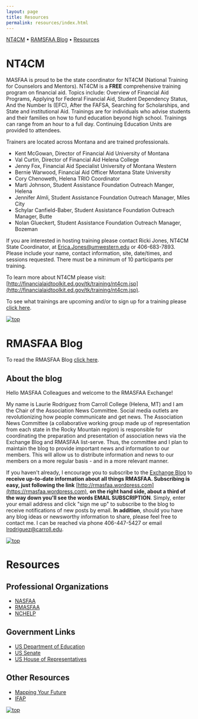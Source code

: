 ```yaml
---
layout: page
title: Resources
permalink: resources/index.html
---
```

[NT4CM](#nt4cma) • [RAMSFAA Blog](#blog) • [Resources](#resourcesa)

<a id="nt4cma"></a>

# NT4CM

MASFAA is proud to be the state coordinator for NT4CM (National Training for Counselors and Mentors). NT4CM is a **FREE** comprehensive training program on financial aid. Topics include: Overview of Financial Aid Programs, Applying for Federal Financial Aid, Student Dependency Status, And the Number Is (EFC), After the FAFSA, Searching for Scholarships, and State and institutional Aid. Trainings are for individuals who advise students and their families on how to fund education beyond high school. Trainings can range from an hour to a full day. Continuing Education Units are provided to attendees.

Trainers are located across Montana and are trained professionals.

*   Kent McGowan, Director of Financial Aid University of Montana
*   Val Curtin, Director of Financial Aid Helena College
*   Jenny Fox, Financial Aid Specialist University of Montana Western
*   Bernie Warwood, Financial Aid Officer Montana State University
*   Cory Chenoweth, Helena TRIO Coordinator
*   Marti Johnson, Student Assistance Foundation Outreach Manger, Helena
*   Jennifer Almli, Student Assistance Foundation Outreach Manager, Miles City
*   Schylar Canfield-Baber, Student Assistance Foundation Outreach Manager, Butte
*   Nolan Glueckert, Student Assistance Foundation Outreach Manager, Bozeman

If you are interested in hosting training please contact Ricki Jones, NT4CM State Coordinator, at [Erica.Jones@umwestern.edu](mailto:Erica.Jones@umwestern.edu) or 406-683-7893\. Please include your name, contact information, site, date/times, and sessions requested. There must be a minimum of 10 participants per training.

To learn more about NT4CM please visit: [http://financialaidtoolkit.ed.gov/tk/training/nt4cm.jsp](http://financialaidtoolkit.ed.gov/tk/training/nt4cm.jsp).

To see what trainings are upcoming and/or to sign up for a training please [click here](http://www.cvent.com/events/2014-national-training-for-counselors-and-mentors-nt4cm-/archived-3d983593a5b148b4b30a9e9475fdb851.aspx).

[![top](../assets/images/up.gif)](#top)

<a id="blog"></a>

# RMASFAA Blog

To read the RMASFAA Blog [click here](https://rmasfaa.wordpress.com).

## About the blog

Hello MASFAA Colleagues and welcome to the RMASFAA Exchange!

My name is Laurie Rodriguez from Carroll College (Helena, MT) and I am the Chair of the Association News Committee. Social media outlets are revolutionizing how people communicate and get news. The Association News Committee (a collaborative working group made up of representation from each state in the Rocky Mountain region) is responsible for coordinating the preparation and presentation of association news via the Exchange Blog and RMASFAA list-serve. Thus, the committee and I plan to maintain the blog to provide important news and information to our members. This will allow us to distribute information and news to our members on a more regular basis - and in a more relevant manner.

If you haven't already, I encourage you to subscribe to the [Exchange Blog](https://rmasfaa.wordpress.com) to **receive up-to-date information about all things RMASFAA. Subscribing is easy, just following the link** [http://rmasfaa.wordpress.com](https://rmasfaa.wordpress.com), **on the right hand side, about a third of the way down you'll see the words EMAIL SUBSCRIPTION**. Simply, enter your email address and click "sign me up" to subscribe to the blog to receive notifications of new posts by email. **In addition**, should you have any blog ideas or newsworthy information to share, please feel free to contact me. I can be reached via phone 406-447-5427 or email [lrodriguez@carroll.edu](mailto:lrodriguez@carroll.edu).

[![top](../assets/images/up.gif)](#top)

<a id="resourcesa"></a>

# Resources

## Professional Organizations

*   [NASFAA](http://www.nasfaa.org/)
*   [RMASFAA](http://www.rmasfaa.org/)
*   [NCHELP](http://www.ncher.us/)

## Government Links

*   [US Department of Education](http://www.ed.gov/)
*   [US Senate](http://www.senate.gov/general/contact_information/senators_cfm.cfm)
*   [US House of Representatives](http://www.house.gov/)

## Other Resources

*   [Mapping Your Future](https://www.mappingyourfuture.org/)
*   [IFAP](http://www.ifap.ed.gov/ifap/index.jsp)

[![top](../assets/images/up.gif)](#top)